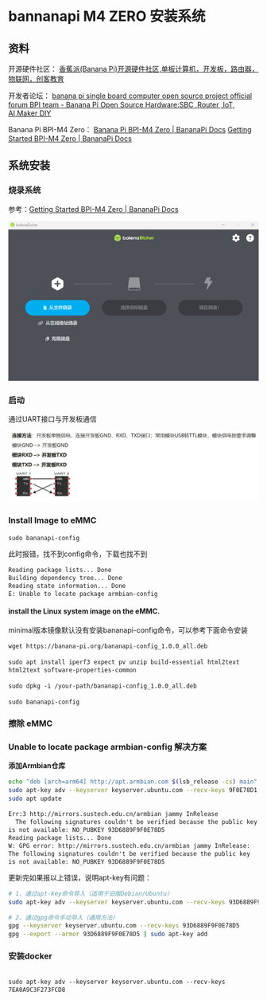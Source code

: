 # bannanapi M4 ZERO 安装系统


<!--more-->

## 资料

开源硬件社区： [香蕉派(Banana Pi)开源硬件社区,单板计算机，开发板，路由器，物联网，创客教育](https://banana-pi.org.cn/)

开发者论坛： [banana pi single board computer open source project official forum BPI team - Banana Pi Open Source Hardware:SBC ,Router ,IoT, AI,Maker DIY](https://forum.banana-pi.org/)

Banana Pi BPI-M4 Zero： [Banana Pi BPI-M4 Zero | BananaPi Docs](https://docs.banana-pi.org/en/BPI-M4_Zero/BananaPi_BPI-M4_Zero)
[Getting Started BPI-M4 Zero | BananaPi Docs](https://docs.banana-pi.org/en/BPI-M4_Zero/GettingStarted_BPI-M4_Zero)

## 系统安装

### 烧录系统

参考：[Getting Started BPI-M4 Zero | BananaPi Docs](https://docs.banana-pi.org/en/BPI-M4_Zero/GettingStarted_BPI-M4_Zero)

![image-20250531111236049](images/image-20250531111236049.png)

### 启动

通过UART接口与开发板通信

![image-20250531111412406](images/image-20250531111412406.png)

### Install Image to eMMC

```
sudo bananapi-config
```

此时报错，找不到config命令，下载也找不到

```
Reading package lists... Done
Building dependency tree... Done
Reading state information... Done
E: Unable to locate package armbian-config
```

#### install the Linux system image on the eMMC.

minimal版本镜像默认没有安装bananapi-config命令，可以参考下面命令安装

```shell
wget https://banana-pi.org/bananapi-config_1.0.0_all.deb

sudo apt install iperf3 expect pv unzip build-essential html2text html2text software-properties-common

sudo dpkg -i /your-path/bananapi-config_1.0.0_all.deb

sudo bananapi-config
```

### **擦除 eMMC**



### Unable to locate package armbian-config 解决方案

**添加Armbian仓库**

```sh
echo "deb [arch=arm64] http://apt.armbian.com $(lsb_release -cs) main" | sudo tee /etc/apt/sources.list.d/armbian.list
sudo apt-key adv --keyserver keyserver.ubuntu.com --recv-keys 9F0E78D1
sudo apt update
```

```
Err:3 http://mirrors.sustech.edu.cn/armbian jammy InRelease
  The following signatures couldn't be verified because the public key is not available: NO_PUBKEY 93D6889F9F0E78D5
Reading package lists... Done
W: GPG error: http://mirrors.sustech.edu.cn/armbian jammy InRelease: The following signatures couldn't be verified because the public key is not available: NO_PUBKEY 93D6889F9F0E78D5
```

更新完如果报以上错误，说明apt-key有问题：

```sh
# 1、‌通过apt-key命令导入‌（适用于旧版Debian/Ubuntu）
sudo apt-key adv --keyserver keyserver.ubuntu.com --recv-keys 93D6889F9F0E78D5
```

```sh
# 2、‌通过gpg命令手动导入‌（通用方法）
gpg --keyserver keyserver.ubuntu.com --recv-keys 93D6889F9F0E78D5
gpg --export --armor 93D6889F9F0E78D5 | sudo apt-key add 
```



### 安装docker

```

sudo apt-key adv --keyserver keyserver.ubuntu.com --recv-keys 7EA0A9C3F273FCD8
```

